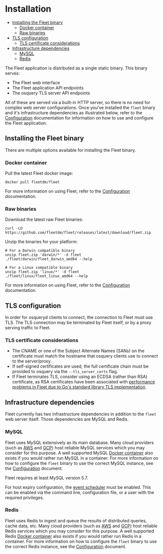 # Installation

- [Installing the Fleet binary](#installing-the-fleet-binary)
  - [Docker container](#docker-container)
  - [Raw binaries](#raw-binaries)
- [TLS configuration](#tls-configuration)
  - [TLS certificate considerations](#tls-certificate-considerations)
- [Infrastructure dependencies](#infrastructure-dependencies)
  - [MySQL](#mysql)
  - [Redis](#redis)

The Fleet application is distributed as a single static binary. This binary serves:

- The Fleet web interface
- The Fleet application API endpoints
- The osquery TLS server API endpoints

All of these are served via a built-in HTTP server, so there is no need for complex web server configurations. Once you've installed the `fleet` binary and it's infrastructure dependencies as illustrated below, refer to the [Configuration](./2-Configuration.md) documentation for information on how to use and configure the Fleet application.

## Installing the Fleet binary

There are multiple options available for installing the Fleet binary.

### Docker container

Pull the latest Fleet docker image:

```
docker pull fleetdm/fleet
```

For more information on using Fleet, refer to the [Configuration](./2-Configuration.md) documentation.

### Raw binaries

Download the latest raw Fleet binaries:

```
curl -LO https://github.com/fleetdm/fleet/releases/latest/download/fleet.zip
```

Unzip the binaries for your platform:

```
# For a Darwin compatible binary
unzip fleet.zip 'darwin/*' -d fleet
./fleet/darwin/fleet_darwin_amd64 --help

# For a Linux compatible binary
unzip fleet.zip 'linux/*' -d fleet
./fleet/linux/fleet_linux_amd64 --help
```

For more information on using Fleet, refer to the [Configuration](./2-Configuration.md) documentation.

## TLS configuration

In order for osqueryd clients to connect, the connection to Fleet must use TLS. The TLS connection may be terminated by Fleet itself, or by a proxy serving traffic to Fleet.

### TLS certificate considerations

- The CNAME or one of the Subject Alternate Names (SANs) on the certificate must match the hostname that osquery clients use to connect to the server/proxy.
- If self-signed certificates are used, the full certificate chain must be provided to osquery via the `--tls_server_certs` flag.
- If Fleet terminates TLS, consider using an ECDSA (rather than RSA) certificate, as RSA certificates have been associated with [performance problems in Fleet due to Go's standard library TLS implementation](https://github.com/fleetdm/fleet/issues/655).

## Infrastructure dependencies

Fleet currently has two infrastructure dependencies in addition to the `fleet` web server itself. Those dependencies are MySQL and Redis.

### MySQL

Fleet uses MySQL extensively as its main database. Many cloud providers (such as [AWS](https://aws.amazon.com/rds/mysql/) and [GCP](https://cloud.google.com/sql/)) host reliable MySQL services which you may consider for this purpose. A well supported MySQL [Docker container](https://hub.docker.com/_/mysql/) also exists if you would rather run MySQL in a container. For more information on how to configure the `fleet` binary to use the correct MySQL instance, see the [Configuration](./2-Configuration.md) document.

Fleet requires at least MySQL version 5.7.

For host expiry configuration, the [event scheduler](https://dev.mysql.com/doc/refman/5.7/en/events-overview.html) must be enabled. This can be enabled via the command line, configuration file, or a user with the required privileges.

### Redis

Fleet uses Redis to ingest and queue the results of distributed queries, cache data, etc. Many cloud providers (such as [AWS](https://aws.amazon.com/elasticache/) and [GCP](https://console.cloud.google.com/launcher/details/click-to-deploy-images/redis)) host reliable Redis services which you may consider for this purpose. A well supported Redis [Docker container](https://hub.docker.com/_/redis/) also exists if you would rather run Redis in a container. For more information on how to configure the `fleet` binary to use the correct Redis instance, see the [Configuration](./2-Configuration.md) document.
